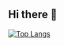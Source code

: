 ## Hi there 👋
[![Top Langs](https://github-readme-stats.vercel.app/api/top-langs/?username=Doozer1991)](https://github.com/anuraghazra/github-readme-stats)
<!--
**Dozer1991/Dozer1991** is a ✨ _special_ ✨ repository because its `README.md` (this file) appears on your GitHub profile.

Here are some ideas to get you started:

- 🔭 I’m currently working on ...
- 🌱 I’m currently learning ...
- 👯 I’m looking to collaborate on ...
- 🤔 I’m looking for help with ...
- 💬 Ask me about ...
- 📫 How to reach me: ...
- 😄 Pronouns: ...
- ⚡ Fun fact: ...
-->
